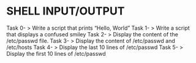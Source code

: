 # SHELL INPUT/OUTPUT
Task 0- > Write a script that prints “Hello, World”
Task 1- > Write a script that displays a confused smiley 
Task 2- > Display the content of the /etc/passwd file.
Task 3- > Display the content of /etc/passwd and /etc/hosts
Task 4- > Display the last 10 lines of /etc/passwd
Task 5- > Display the first 10 lines of /etc/passwd
